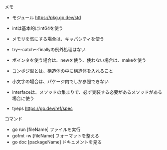 メモ

- モジュール
https://pkg.go.dev/std


- intは基本的にint64を使う
- メモリを気にする場合は、キャパシティを使う
- try～catch～finallyの例外処理はない
- ポインタを使う場合は、newを使う、使わない場合は、makeを使う
- コンポジ型とは、構造体の中に構造体を入れること
- 小文字の場合は、パケージ内でしか参照できない
- interfaceは、メソッドの集まりで、必ず実装する必要があるメソッドがある場合に使う

- tyeps
https://go.dev/ref/spec



コマンド
- go run [fileName]      ファイルを実行
- gofmt -w [fileName]   フォーマットを整える
- go doc [packageName]   ドキュメントを見る